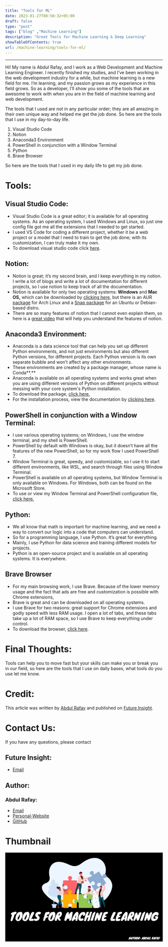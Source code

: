 ```yaml
---
title: "Tools for ML"
date: 2023-01-27T00:50:32+05:00
draft: false
type: "post"
tags: ["blog" ,"Machine Learning"]
description: "Great Tools for Machine Learning & Deep Learning"
showTableOfContents: true
url: /machine-learning/tools-for-ml/
---
```


---- 

Hi! My name is Abdul Rafay, and I work as a Web Development and Machine Learning Engineer. I recently finished my studies, and I’ve been working in the web development industry for a while, but machine learning is a new field for me. I’m learning, and my passion grows as my experience in this field grows. So as a developer, I’ll show you some of the tools that are awesome to work with when you are in the field of machine learning and web development.

The tools that I used are not in any particular order; they are all amazing in their own unique way and helped me get the job done. So here are the tools that I use in my day-to-day life.

1.  Visual Studio Code
2.  Notion
3.  Anaconda3 Environment
4.  PowerShell in conjunction with a Window Terminal
5.  Python
6.  Brave Browser

So here are the tools that I used in my daily life to get my job done.

# Tools:
## Visual Studio Code:
-   Visual Studio Code is a great editor; it is available for all operating systems. As an operating system, I used Windows and Linux, so just one config file got me all the extensions that I needed to get started.
-   I used VS Code for coding a different project, whether it be a web project or a model that I need to train to get the job done; with its customization, I can truly make it my own.
-   To download visual studio code click [here](https://code.visualstudio.com/download).

## Notion:
-   Notion is great; it’s my second brain, and I keep everything in my notion. I write a lot of blogs and write a lot of documentation for different projects, so I use notion to keep track of all the documentation.
-   Notion is available for only two operating systems: **Windows** and **Mac OS,** which can be downloaded by [clicking here,](https://www.notion.so/desktop) but there is an AUR [package](https://aur.archlinux.org/packages/notion-app) for Arch Linux and a [Snap package](https://snapcraft.io/notion-snap) for an Ubuntu or Debian-based distro.
-   There are so many features of notion that I cannot even explain them, so here is a [great video](https://www.youtube.com/watch?v=61a1Edq4iBo) that will help you understand the features of notion.

## Anaconda3 Environment:
-   Anaconda is a data science tool that can help you set up different Python environments, and not just environments but also different Python versions, for different projects. Each Python version is its own separate bubble and won’t affect any other environments.
-   These environments are created by a package manager, whose name is Conda**.**
-   Anaconda is available on all operating systems and works great when you are using different versions of Python on different projects without messing with your core system's Python installation.
-   To download the package, [click here.](https://www.anaconda.com/products/distribution)
-   For the installation process, view the documentation by [clicking here](https://docs.anaconda.com/anaconda/install/index.html).

## PowerShell in conjunction with a Window Terminal:
-   I use various operating systems; on Windows, I use the window terminal, and my shell is PowerShell.
-   PowerShell by default with Windows is okay, but it doesn’t have all the features of the new PowerShell, so for my work flow I used PowerShell 7.
-   Window Terminal is great, speedy, and customizable, so I use it to start different environments, like WSL, and search through files using Window Terminal.
-   PowerShell is available on all operating systems, but Window Terminal is only available on Windows. For Windows, both can be found on the Microsoft Store.
-   To use or view my Window Terminal and PowerShell configuration file, [click here.](https://github.com/rafay99-epic/DotFiles)

## Python:
-   We all know that math is important for machine learning, and we need a way to convert our logic into a code that computers can understand.
-   So for a programming language, I use Python. It’s great for everything.
-   Mainly, I use Python for data science and training different models for projects.
-   Python is an open-source project and is available on all operating systems. It is everywhere.

## Brave Browser
-   For my main browsing work, I use Brave. Because of the lower memory usage and the fact that ads are free and customization is possible with Chrome extensions,
-   Brave is great and can be downloaded on all operating systems.
-   I use Brave for two reasons: great support for Chrome extensions and godly speed with less RAM usage. I open a lot of tabs, and these tabs take up a lot of RAM space, so I use Brave to keep everything under control.
-   To download the browser, [click here](https://brave.com/download/).

# Final Thoughts:
Tools can help you to move fast but your skills can make you or break you in our field, so here are the tools that I use on daily bases, what tools do you use let me know.

# Credit:
This article was written by [Abdul Rafay](https://rafay99.info) and published on [Future Insight](https://futureinsight.blog).

# Contact Us: 
If you have any questions, please contact
## Future Insight:
- [Email](mailto:fututeinsight@gmail.com)
## Author:
### Abdul Rafay:
- [Email](mailto:99marafay@gmail.com)
- [Personal-Website](https://rafay99.info)
- [GitHub](github.com/rafay99-epic) 

# Thumbnail
![image](/images/2023/Tools-for-ML/Tools-for-Machine-Learning.png)
